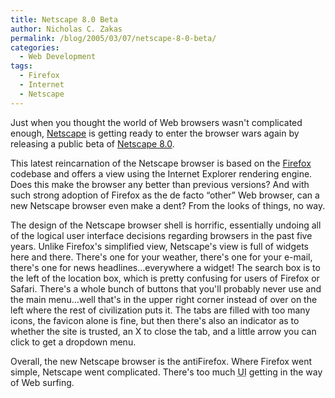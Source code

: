 ```yaml
---
title: Netscape 8.0 Beta
author: Nicholas C. Zakas
permalink: /blog/2005/03/07/netscape-8-0-beta/
categories:
  - Web Development
tags:
  - Firefox
  - Internet
  - Netscape
---
```

Just when you thought the world of Web browsers wasn't complicated enough, <a title="Netscape" rel="external" href="http://www.netscape.com">Netscape</a> is getting ready to enter the browser wars again by releasing a public beta of <a title="Netscape 8.0 Beta" rel="external" href="http://browser.netscape.com/nsb/">Netscape 8.0</a>.

This latest reincarnation of the Netscape browser is based on the <a title="Mozilla Firefox" rel="external" href="http://www.mozilla.org/projects/firefox">Firefox</a> codebase and offers a view using the Internet Explorer rendering engine. Does this make the browser any better than previous versions? And with such strong adoption of Firefox as the de facto &#8220;other&#8221; Web browser, can a new Netscape browser even make a dent? From the looks of things, no way.

The design of the Netscape browser shell is horrific, essentially undoing all of the logical user interface decisions regarding browsers in the past five years. Unlike Firefox's simplified view, Netscape's view is full of widgets here and there. There's one for your weather, there's one for your e-mail, there's one for news headlines&#8230;everywhere a widget! The search box is to the left of the location box, which is pretty confusing for users of Firefox or Safari. There's a whole bunch of buttons that you'll probably never use and the main menu&#8230;well that's in the upper right corner instead of over on the left where the rest of civilization puts it. The tabs are filled with too many icons, the favicon alone is fine, but then there's also an indicator as to whether the site is trusted, an X to close the tab, and a little arrow you can click to get a dropdown menu.

Overall, the new Netscape browser is the antiFirefox. Where Firefox went simple, Netscape went complicated. There's too much <acronym title="User Interface">UI</acronym> getting in the way of Web surfing.
